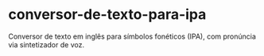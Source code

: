 # conversor-de-texto-para-ipa
Conversor de texto em inglês para símbolos fonéticos (IPA), com pronúncia via sintetizador de voz.
